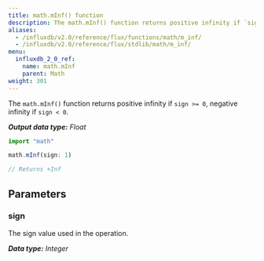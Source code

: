 ```yaml
---
title: math.mInf() function
description: The math.mInf() function returns positive infinity if `sign >= 0`, negative infinity if `sign < 0`.
aliases:
  - /influxdb/v2.0/reference/flux/functions/math/m_inf/
  - /influxdb/v2.0/reference/flux/stdlib/math/m_inf/
menu:
  influxdb_2_0_ref:
    name: math.mInf
    parent: Math
weight: 301
---
```


The `math.mInf()` function returns positive infinity if `sign >= 0`, negative infinity if `sign < 0`.

_**Output data type:** Float_

```js
import "math"

math.mInf(sign: 1)

// Returns +Inf
```

## Parameters

### sign
The sign value used in the operation.

_**Data type:** Integer_
